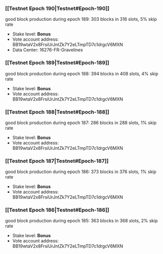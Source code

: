 ### [[Testnet Epoch 190|Testnet#Epoch-190]]
good block production during epoch 189: 303 blocks in 316 slots, 5% skip rate
* Stake level: **Bonus**
* Vote account address: BB19wtaV2x8FrsiUrJntZk7Y2eLTmpTD7c1drgcV6MXN
* Data Center: 16276-FR-Gravelines
### [[Testnet Epoch 189|Testnet#Epoch-189]]
good block production during epoch 188: 394 blocks in 408 slots, 4% skip rate
* Stake level: **Bonus**
* Vote account address: BB19wtaV2x8FrsiUrJntZk7Y2eLTmpTD7c1drgcV6MXN
### [[Testnet Epoch 188|Testnet#Epoch-188]]
good block production during epoch 187: 286 blocks in 288 slots, 1% skip rate
* Stake level: **Bonus**
* Vote account address: BB19wtaV2x8FrsiUrJntZk7Y2eLTmpTD7c1drgcV6MXN
### [[Testnet Epoch 187|Testnet#Epoch-187]]
good block production during epoch 186: 373 blocks in 376 slots, 1% skip rate
* Stake level: **Bonus**
* Vote account address: BB19wtaV2x8FrsiUrJntZk7Y2eLTmpTD7c1drgcV6MXN
### [[Testnet Epoch 186|Testnet#Epoch-186]]
good block production during epoch 185: 363 blocks in 368 slots, 2% skip rate
* Stake level: **Bonus**
* Vote account address: BB19wtaV2x8FrsiUrJntZk7Y2eLTmpTD7c1drgcV6MXN